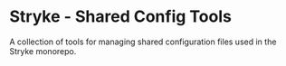 # Stryke - Shared Config Tools

A collection of tools for managing shared configuration files used in the Stryke
monorepo.

